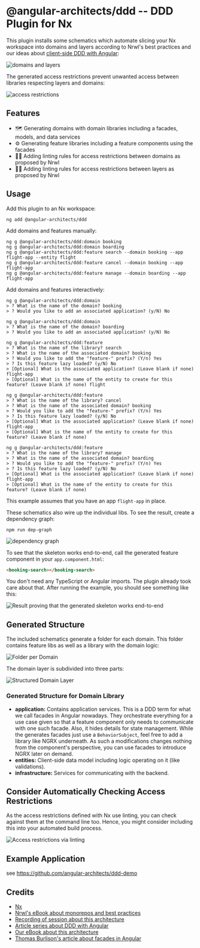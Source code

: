 # @angular-architects/ddd -- DDD Plugin for Nx

This plugin installs some schematics which automate slicing your Nx workspace into domains and layers according to Nrwl's best practices and our ideas about [client-side DDD with Angular](https://www.softwarearchitekt.at/aktuelles/sustainable-angular-architectures-1/):

![domains and layers](https://github.com/angular-architects/nx-ddd-plugin/blob/master/libs/ddd/assets/ddd.png?raw=true)

The generated access restrictions prevent unwanted access between libraries respecting layers and domains:

![access restrictions](https://github.com/angular-architects/nx-ddd-plugin/blob/master/libs/ddd/assets/linting-2.png?raw=true)

## Features

- 🗺️ Generating domains with domain libraries including a facades, models, and data services
- ⚙️ Generating feature libraries including a feature components using the facades
- 🙅‍♂️ Adding linting rules for access restrictions between domains as proposed by Nrwl
- 🙅‍♀️ Adding linting rules for access restrictions between layers as proposed by Nrwl

## Usage

Add this plugin to an Nx workspace:

```
ng add @angular-architects/ddd
```

Add domains and features manually:

```
ng g @angular-architects/ddd:domain booking
ng g @angular-architects/ddd:domain boarding
ng g @angular-architects/ddd:feature search --domain booking --app flight-app --entity flight
ng g @angular-architects/ddd:feature cancel --domain booking --app flight-app
ng g @angular-architects/ddd:feature manage --domain boarding --app flight-app
```

Add domains and features interactively:

```
ng g @angular-architects/ddd:domain
> ? What is the name of the domain? booking
> ? Would you like to add an associated application? (y/N) No

ng g @angular-architects/ddd:domain
> ? What is the name of the domain? boarding
> ? Would you like to add an associated application? (y/N) No

ng g @angular-architects/ddd:feature
> ? What is the name of the library? search
> ? What is the name of the associated domain? booking
> ? Would you like to add the "feature-" prefix? (Y/n) Yes
> ? Is this feature lazy loaded? (y/N) No
> [Optional] What is the associated application? (Leave blank if none) flight-app
> [Optional] What is the name of the entity to create for this feature? (Leave blank if none) flight

ng g @angular-architects/ddd:feature
> ? What is the name of the library? cancel
> ? What is the name of the associated domain? booking
> ? Would you like to add the "feature-" prefix? (Y/n) Yes
> ? Is this feature lazy loaded? (y/N) No
> [Optional] What is the associated application? (Leave blank if none) flight-app
> [Optional] What is the name of the entity to create for this feature? (Leave blank if none)

ng g @angular-architects/ddd:feature
> ? What is the name of the library? manage
> ? What is the name of the associated domain? boarding
> ? Would you like to add the "feature-" prefix? (Y/n) Yes
> ? Is this feature lazy loaded? (y/N) No
> [Optional] What is the associated application? (Leave blank if none) flight-app
> [Optional] What is the name of the entity to create for this feature? (Leave blank if none)
```

This example assumes that you have an app ``flight-app`` in place.

These schematics also wire up the individual libs. To see the result, create a dependency graph:

```
npm run dep-graph
```

![dependency graph](https://github.com/angular-architects/nx-ddd-plugin/blob/master/libs/ddd/assets/ddd.png?raw=true)

To see that the skeleton works end-to-end, call the generated feature component in your ``app.component.html``:

```html
<booking-search></booking-search>
```

You don't need any TypeScript or Angular imports. The plugin already took care about that. After running the example, you should see something like this:

![Result proving that the generated skeleton works end-to-end](https://github.com/angular-architects/nx-ddd-plugin/blob/master/libs/ddd/assets/result.png?raw=true)

## Generated Structure

The included schematics generate a folder for each domain. This folder contains feature libs as well as a library with the domain logic:

![Folder per Domain](https://github.com/angular-architects/nx-ddd-plugin/blob/master/libs/ddd/assets/ddd-libs.png?raw=true)

The domain layer is subdivided into three parts:

![Structured Domain Layer](https://github.com/angular-architects/nx-ddd-plugin/blob/master/libs/ddd/assets/domain-layer.png?raw=true)

### Generated Structure for Domain Library

- **application:** Contains application services. This is a DDD term for what we call facades in Angular nowadays. They orchestrate everything for a use case given so that a feature component only needs to communicate with one such facade. Also, it hides details for state management. While the generates facades just use a ``BehaviorSubject``, feel free to add a library like NGRX underneath. As such a modifications changes nothing from the component's perspective, you can use facades to introduce NGRX later on demand.
- **entities:** Client-side data model including logic operating on it (like validations).
- **infrastructure:** Services for communicating with the backend.

## Consider Automatically Checking Access Restrictions

As the access restrictions defined with Nx use linting, you can check against them at the command line too. Hence, you might consider including this into your automated build process.

![Access restrictions via linting](https://github.com/angular-architects/nx-ddd-plugin/blob/master/libs/ddd/assets/linting-3.png?raw=true)

## Example Application

see https://github.com/angular-architects/ddd-demo

## Credits

- [Nx](https://nx.dev/web)
- [Nrwl's eBook about monorepos and best practices](https://go.nrwl.io/angular-enterprise-monorepo-patterns-new-book)
- [Recording of session about this architecture](https://www.youtube.com/watch?v=94HFD391zkE&t=1s)
- [Article series about DDD with Angular](https://www.softwarearchitekt.at/aktuelles/sustainable-angular-architectures-1/)
- [Our eBook about this architecture](https://leanpub.com/enterprise-angular)
- [Thomas Burlison's article about facades in Angular](https://medium.com/@thomasburlesonIA/push-based-architectures-with-rxjs-81b327d7c32d)
